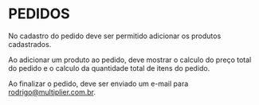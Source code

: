 # PEDIDOS

No cadastro do pedido deve ser permitido adicionar os produtos cadastrados.

Ao adicionar um produto ao pedido, deve mostrar o calculo do preço total do pedido e o calculo da quantidade total de itens do pedido.

Ao finalizar o pedido, deve ser enviado um e-mail para rodrigo@multiplier.com.br.
